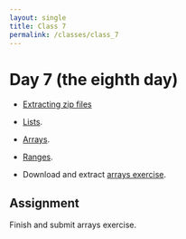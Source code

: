 ```yaml
---
layout: single
title: Class 7
permalink: /classes/class_7
---
```


# Day 7 (the eighth day)

* [Extracting zip files](../extracting)

* [Lists](../chapters/03/lists).
* [Arrays](../chapters/03/Arrays).
* [Ranges](../chapters/03/Ranges).
* Download and extract [arrays exercise](../exercises/arrays.zip).

## Assignment

Finish and submit arrays exercise.

<!---
# Consider this later.
* [3.8 Reply to the Supreme Court](../chapters/03/reply_supreme)
* [3.9 Revision - three girls](../chapters/03/three_girls)
* [4. Data frames](../chapters/04/data_frames)
* [4.1 Introduction to data frames](../chapters/04/data_frame_intro)
* [3.10 Selecting with arrays](../chapters/03/array_indexing)
* [4.1 Introduction to data frames](../chapters/04/data_frame_intro)
* [Data frame exercises](../chapters/exercises/df_exercises)
* [4.1 Introduction to data frames](../chapters/04/data_frame_intro)
* [Brexit analysis](../chapters/exercises/brexit_analysis)
* [5.1 Population and permutation](../chapters/05/population_permutation)
* [3.5 Ranges](../chapters/03/Ranges)
* [5.2 Iteration with For loops](../chapters/05/iteration)
* [For loop exercises](../chapters/exercises/for_loops)
-->
